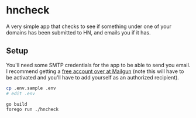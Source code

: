 # hncheck

A very simple app that checks to see if something under one
of your domains has been submitted to HN, and emails you if
it has.

## Setup

You'll need some SMTP credentials for the app to be able to
send you email. I recommend getting a [free account over at
Mailgun][mailgun] (note this will have to be activated and
you'll have to add yourself as an authorized recipient).

``` sh
cp .env.sample .env
# edit .env

go build
forego run ./hncheck
```

[mailgun]: https://mailgun.com
